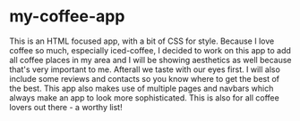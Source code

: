 # my-coffee-app
This is an HTML focused app, 
with a bit of CSS for style.
Because I love coffee so much, especially
iced-coffee, I decided to work on 
this app to add all coffee places in my
area and I will be showing aesthetics
as well because that's very 
important to me. 
Afterall we taste with our eyes
first. 
I will also include some reviews and contacts so you know where to get the best of the best.
This app also makes use of
multiple pages and navbars which always
make an app to look more sophisticated.
This is also for all coffee lovers out there - a worthy list!
